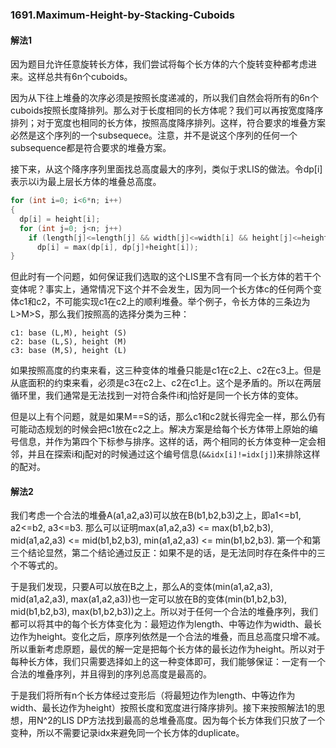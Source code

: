 ### 1691.Maximum-Height-by-Stacking-Cuboids

#### 解法1
因为题目允许任意旋转长方体，我们尝试将每个长方体的六个旋转变种都考虑进来。这样总共有6n个cuboids。

因为从下往上堆叠的次序必须是按照长度递减的，所以我们自然会将所有的6n个cuboids按照长度降排列。那么对于长度相同的长方体呢？我们可以再按宽度降序排列；对于宽度也相同的长方体，按照高度降序排列。这样，符合要求的堆叠方案必然是这个序列的一个subsequece。注意，并不是说这个序列的任何一个subsequence都是符合要求的堆叠方案。

接下来，从这个降序序列里面找总高度最大的序列，类似于求LIS的做法。令dp[i]表示以i为最上层长方体的堆叠总高度。
```cpp
for (int i=0; i<6*n; i++)
{
  dp[i] = height[i];
  for (int j=0; j<n; j++)
    if (length[j]<=length[j] && width[j]<=width[i] && height[j]<=height[i])
      dp[i] = max(dp[i], dp[j]+height[i]);
}
```
但此时有一个问题，如何保证我们选取的这个LIS里不含有同一个长方体的若干个变体呢？事实上，通常情况下这个并不会发生，因为同一个长方体c的任何两个变体c1和c2，不可能实现c1在c2上的顺利堆叠。举个例子，令长方体的三条边为L>M>S，那么我们按照高的选择分类为三种：
```
c1: base (L,M), height (S)
c2: base (L,S), height (M)
c3: base (M,S), height (L)
```
如果按照高度的约束来看，这三种变体的堆叠只能是c1在c2上、c2在c3上。但是从底面积的约束来看，必须是c3在c2上、c2在c1上。这个是矛盾的。所以在两层循环里，我们通常是无法找到一对符合条件i和j恰好是同一个长方体的变体。

但是以上有个问题，就是如果M==S的话，那么c1和c2就长得完全一样，那么仍有可能动态规划的时候会把c1放在c2之上。解决方案是给每个长方体带上原始的编号信息，并作为第四个下标参与排序。这样的话，两个相同的长方体变种一定会相邻，并且在探索i和j配对的时候通过这个编号信息(```&&idx[i]!=idx[j]```)来排除这样的配对。

#### 解法2
我们考虑一个合法的堆叠A(a1,a2,a3)可以放在B(b1,b2,b3)之上，即a1<=b1, a2<=b2, a3<=b3. 那么可以证明max(a1,a2,a3) <= max(b1,b2,b3), mid(a1,a2,a3) <= mid(b1,b2,b3), min(a1,a2,a3) <= min(b1,b2,b3). 第一个和第三个结论显然，第二个结论通过反正：如果不是的话，是无法同时存在条件中的三个不等式的。

于是我们发现，只要A可以放在B之上，那么A的变体(min(a1,a2,a3), mid(a1,a2,a3), max(a1,a2,a3))也一定可以放在B的变体(min(b1,b2,b3), mid(b1,b2,b3), max(b1,b2,b3))之上。所以对于任何一个合法的堆叠序列，我们都可以将其中的每个长方体变化为：最短边作为length、中等边作为width、最长边作为height。变化之后，原序列依然是一个合法的堆叠，而且总高度只增不减。所以重新考虑原题，最优的解一定是把每个长方体的最长边作为height。所以对于每种长方体，我们只需要选择如上的这一种变体即可，我们能够保证：一定有一个合法的堆叠序列，并且得到的序列总高度是最高的。

于是我们将所有n个长方体经过变形后（将最短边作为length、中等边作为width、最长边作为height）按照长度和宽度进行降序排列。接下来按照解法1的思想，用N^2的LIS DP方法找到最高的总堆叠高度。因为每个长方体我们只放了一个变种，所以不需要记录idx来避免同一个长方体的duplicate。


